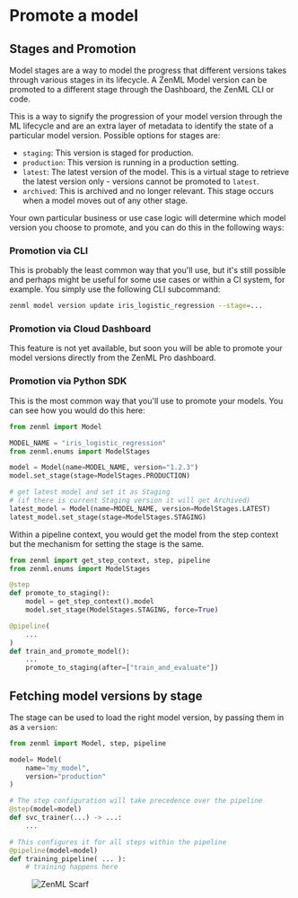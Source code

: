 # Promote a model

## Stages and Promotion

Model stages are a way to model the progress that different versions takes through various stages in its lifecycle. A ZenML Model version can be promoted to a different stage through the Dashboard, the ZenML CLI or code.

This is a way to signify the progression of your model version through the ML lifecycle and are an extra layer of metadata to identify the state of a particular model version. Possible options for stages are:

* `staging`: This version is staged for production.
* `production`: This version is running in a production setting.
* `latest`: The latest version of the model. This is a virtual stage to retrieve the latest version only - versions cannot be promoted to `latest`.
* `archived`: This is archived and no longer relevant. This stage occurs when a model moves out of any other stage.

Your own particular business or use case logic will determine which model version you choose to promote, and you can do this in the following ways:

### Promotion via CLI

This is probably the least common way that you'll use, but it's still possible and perhaps might be useful for some use cases or within a CI system, for example. You simply use the following CLI subcommand:

```bash
zenml model version update iris_logistic_regression --stage=...
```

### Promotion via Cloud Dashboard

This feature is not yet available, but soon you will be able to promote your model versions directly from the ZenML Pro dashboard. 

### Promotion via Python SDK

This is the most common way that you'll use to promote your models. You can see how you would do this here:

```python
from zenml import Model

MODEL_NAME = "iris_logistic_regression"
from zenml.enums import ModelStages

model = Model(name=MODEL_NAME, version="1.2.3")
model.set_stage(stage=ModelStages.PRODUCTION)

# get latest model and set it as Staging
# (if there is current Staging version it will get Archived)
latest_model = Model(name=MODEL_NAME, version=ModelStages.LATEST)
latest_model.set_stage(stage=ModelStages.STAGING)
```

Within a pipeline context, you would get the model from the step context but the mechanism for setting the stage is the same.

```python
from zenml import get_step_context, step, pipeline
from zenml.enums import ModelStages

@step
def promote_to_staging():
    model = get_step_context().model
    model.set_stage(ModelStages.STAGING, force=True)

@pipeline(
    ...
)
def train_and_promote_model():
    ...
    promote_to_staging(after=["train_and_evaluate"])
```

## Fetching model versions by stage

The stage can be used to load the right model version, by passing them in as a `version`:

```python
from zenml import Model, step, pipeline

model= Model(
    name="my_model",
    version="production"
)

# The step configuration will take precedence over the pipeline
@step(model=model)
def svc_trainer(...) -> ...:
    ...

# This configures it for all steps within the pipeline
@pipeline(model=model)
def training_pipeline( ... ):
    # training happens here
```

<!-- For scarf -->
<figure><img alt="ZenML Scarf" referrerpolicy="no-referrer-when-downgrade" src="https://static.scarf.sh/a.png?x-pxid=f0b4f458-0a54-4fcd-aa95-d5ee424815bc" /></figure>